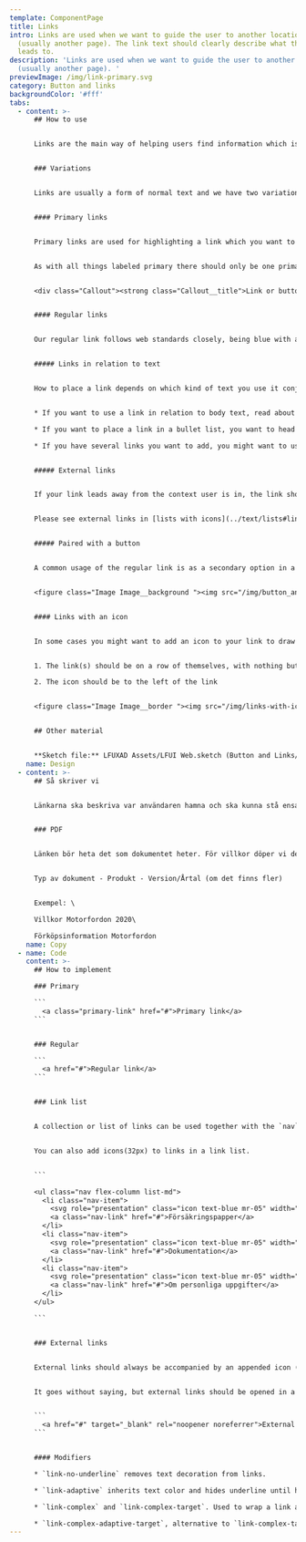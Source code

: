 ```yaml
---
template: ComponentPage
title: Links
intro: Links are used when we want to guide the user to another location
  (usually another page). The link text should clearly describe what the link
  leads to.
description: 'Links are used when we want to guide the user to another location
  (usually another page). '
previewImage: /img/link-primary.svg
category: Button and links
backgroundColor: '#fff'
tabs:
  - content: >-
      ## How to use


      Links are the main way of helping users find information which isn't included in the current page/view. Examples of where links can lead are another page on our webpage, a pdf with more info or a link to an external webpage. Links can also be used to let users jump to a different part of the same page.


      ### Variations


      Links are usually a form of normal text and we have two variations of links; primary and regular. However, headings can also be links (especially on [cards](../page-content/card)) - this use case is described under [Headings.](../text/headings#linked-headline)


      #### Primary links


      Primary links are used for highlighting a link which you want to put extra emphasis on. Examples include repeating the message of a [primary button](buttons#primary-buttons) further down in the page (a pattern which can often be seen on product pages on lansforsakringar.se) or as part of a [call out](../page-content/callout).


      As with all things labeled primary there should only be one primary item (link/button) per block (and preferably page). Layout-wise the primary link is rather "heavy" with an arrow after the text, meaning it should be used sparsely.


      <div class="Callout"><strong class="Callout__title">Link or button? </strong><p class="Callout__text">The first time you show a link in a page you might want to use a primary button instead to give extra emphasis to the link, especially at the top of pages. The further down you are, the better it is to use link-styling.</p></div>


      #### Regular links


      Our regular link follows web standards closely, being blue with an underline. On hover it changes colour to a darker shade of blue. Depending on context, there are some aspects to consider:


      ##### Links in relation to text


      How to place a link depends on which kind of text you use it conjuction with. We have placed our recommendations on the pages of the various text types:


      * If you want to use a link in relation to body text, read about how to do it on the [body text-page](../text/body-text#links-in-body-text).

      * If you want to place a link in a bullet list, you want to head over to [lists](../text/lists).

      * If you have several links you want to add, you might want to use a [link list](../text/lists#link-list) instead.


      ##### External links


      If your link leads away from the context user is in, the link should be amended with an external link icon. This includes changing technical environment within Länsförsäkringar's world (like a link in Mina Sidor leading to lansforsakringar.se). The icon should come after the link text and links should open in a new tab/window (depending on the user's browser settings).


      Please see external links in [lists with icons](../text/lists#link-list) for an exception.


      ##### Paired with a button


      A common usage of the regular link is as a secondary option in a flow with multiple options. Depending on what the link does, it is either placed to the far left in height with the primary button (for "backwards"-functionality) or just prior the primary button (for "cancel"-functionality). The image below shows one of the rare cases where both options exist.


      <figure class="Image Image__background "><img src="/img/button_and_text.png" srcset="/img/button_and_text.png 2x" alt="Regular links next to a primary button in a flow where both backwards and cancel-options exist."><figcaption><div class="Image__caption">Regular links next to a primary button in a flow where both backwards and cancel-options exist.</div></figcaption></figure>


      #### Links with an icon


      In some cases you might want to add an icon to your link to draw more attention to it and ease the user's visual scanning of the page. In that case there are two simple things to remember:


      1. The link(s) should be on a row of themselves, with nothing but link(s) on that row

      2. The icon should be to the left of the link


      <figure class="Image Image__border "><img src="/img/links-with-icons.png" srcset="/img/links-with-icons.png 2x" alt="Example of links with icons"><figcaption><div class="Image__caption">Example of links with icons</div></figcaption></figure>


      ## Other material


      **Sketch file:** LFUXAD Assets/LFUI Web.sketch (Button and Links/ "Primary link" and "Secondary link")
    name: Design
  - content: >-
      ## Så skriver vi


      Länkarna ska beskriva var användaren hamna och ska kunna stå ensamma. Undvik "Läs mer" och "Klicka här". Kan med fördel vara fler ord (max 7) ur SEO-synpunkt om de ligger på publik webbplats.


      ### PDF


      Länken bör heta det som dokumentet heter. För villkor döper vi dem till:


      Typ av dokument - Produkt - Version/Årtal (om det finns fler)


      Exempel: \

      Villkor Motorfordon 2020\

      Förköpsinformation Motorfordon
    name: Copy
  - name: Code
    content: >-
      ## How to implement

      ### Primary

      ```
        <a class="primary-link" href="#">Primary link</a>
      ```


      ### Regular

      ```
        <a href="#">Regular link</a>
      ```


      ### Link list


      A collection or list of links can be used together with the `nav` class on their parent to gather the links in a list for easy overview. Use the `<nav>` html element when the links are a part of the main navigation.


      You can also add icons(32px) to links in a link list.


      ```

      <ul class="nav flex-column list-md">
        <li class="nav-item">
          <svg role="presentation" class="icon text-blue mr-05" width="32" height="32"><use xlink:href="#icon-pdf-doc-32"></use></svg>
          <a class="nav-link" href="#">Försäkringspapper</a>
        </li>
        <li class="nav-item">
          <svg role="presentation" class="icon text-blue mr-05" width="32" height="32"><use xlink:href="#icon-pdf-doc-32"></use></svg>
          <a class="nav-link" href="#">Dokumentation</a>
        </li>
        <li class="nav-item">
          <svg role="presentation" class="icon text-blue mr-05" width="32" height="32"><use xlink:href="#icon-pdf-doc-32"></use></svg>
          <a class="nav-link" href="#">Om personliga uppgifter</a>
        </li>
      </ul>

      ```


      ### External links


      External links should always be accompanied by an appended icon (icon-external-link-20). External links in Link lists should use the external icon (icon-external-link-32) on the left side.


      It goes without saying, but external links should be opened in a new tab using the `rel` and `target` attributes.


      ```
        <a href="#" target="_blank" rel="noopener noreferrer">External link</a><svg role="presentation" class="text-blue icon-right icon  icon-nudge-up-01" width="20" height="20"><use xlink:href="#icon-external-link-20"></use></svg>
      ```


      #### Modifiers

      * `link-no-underline` removes text decoration from links.

      * `link-adaptive` inherits text color and hides underline until hovered.

      * `link-complex` and `link-complex-target`. Used to wrap a link around a larger block of content, and you want the correct link behavior (hover styles, for example) on a targeted element within the container. Popular in clickable cards with "Read more" links.

      * `link-complex-adaptive-target`, alternative to `link-complex-target` with the adaprive treatment.
---
```

